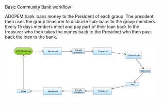 Basic Community Bank workflow 

ADOPEM bank loans money to the President of each group. The president then uses the group treasurer to disburse sub-loans to the group members. Every 15 days members meet and pay part of their loan back to the treasurer who then takes the money back to the Presidnet who then pays back the loan to the bank. 

![functionaldiagram_financialworkflow](https://github.com/BridgingBanks/GeneralSpecificationsDocumentation/blob/gh-pages/Diagrams/FunctionalDiagram_FinancialWorkflow.jpeg)
